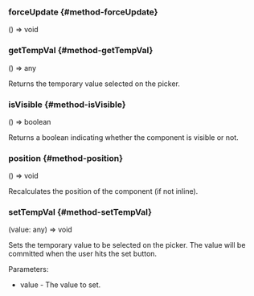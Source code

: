 
### forceUpdate {#method-forceUpdate}

() => void



### getTempVal {#method-getTempVal}

() => any


Returns the temporary value selected on the picker.


### isVisible {#method-isVisible}

() => boolean


Returns a boolean indicating whether the component is visible or not.


### position {#method-position}

() => void


Recalculates the position of the component (if not inline).


### setTempVal {#method-setTempVal}

(value: any) => void


Sets the temporary value to be selected on the picker.
The value will be committed when the user hits the set button.

Parameters:
 - value - The value to set.


